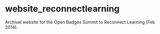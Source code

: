 # website_reconnectlearning
Archival website for the Open Badges Summit to Reconnect Learning (Feb 2014).
